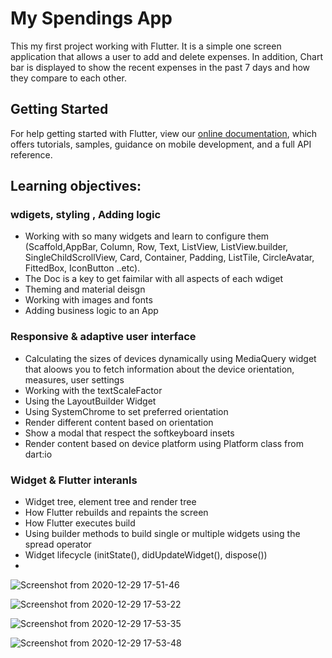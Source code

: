 # My Spendings App

This my first project working with Flutter. It is a simple one screen application that allows a user to add and delete expenses. In addition, Chart bar is displayed to show the recent expenses in the past 7 days and how they compare to each other. 


## Getting Started

For help getting started with Flutter, view our
[online documentation](https://flutter.dev/docs), which offers tutorials,
samples, guidance on mobile development, and a full API reference.

## Learning objectives: 
### wdigets, styling , Adding logic 
- Working with so many widgets and learn to configure them (Scaffold,AppBar, Column, Row, Text, ListView, ListView.builder, SingleChildScrollView, Card, Container, Padding, ListTile, CircleAvatar, FittedBox, IconButton ..etc). 
- The Doc is a key to get faimilar with all aspects of each wdiget 
- Theming and material deisgn 
- Working with images and fonts 
- Adding business logic to an App

### Responsive & adaptive user interface 
- Calculating the sizes of devices dynamically using MediaQuery widget that aloows you to fetch information about the device orientation, measures, user settings
- Working with the textScaleFactor 
- Using the LayoutBuilder Widget 
- Using SystemChrome to set preferred orientation 
- Render different content based on orientation 
- Show a modal that respect the softkeyboard insets
- Render content based on device platform using Platform class from dart:io

### Widget & Flutter interanls 
- Widget tree, element tree and render tree 
- How Flutter rebuilds and repaints the screen
- How Flutter executes build 
- Using builder methods to build single or multiple widgets using the spread operator
- Widget lifecycle (initState(), didUpdateWidget(), dispose()) 
- 


![Screenshot from 2020-12-29 17-51-46](https://user-images.githubusercontent.com/32111609/103331919-05260800-4a36-11eb-987c-907f663162d6.png)

![Screenshot from 2020-12-29 17-53-22](https://user-images.githubusercontent.com/32111609/103332025-81b8e680-4a36-11eb-947c-4d0371164e17.png)

![Screenshot from 2020-12-29 17-53-35](https://user-images.githubusercontent.com/32111609/103332033-867d9a80-4a36-11eb-84c6-42dc2a74927e.png)

![Screenshot from 2020-12-29 17-53-48](https://user-images.githubusercontent.com/32111609/103332039-88475e00-4a36-11eb-883e-580da52ce019.png)
